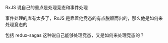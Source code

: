 RxJS 说自己的重点是处理竞态和事件处理

事件处理的库有太多了，RxJS  是靠着他竞态的有点脱颖而出的，那么他是如何来处理竞态的

包括 redux-sagas 这种说自己能够处理竞态，又是如何来处理竞态的？

